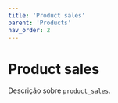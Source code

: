 ```yaml
---
title: 'Product sales'
parent: 'Products'
nav_order: 2
---
```


# Product sales

Descrição sobre `product_sales`.
